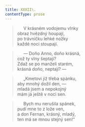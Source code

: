 ```yaml
---
title: XXXII\.
contentType: prose
---
```


>      V krásném vodojemu vlnky  
> obraz hvězdný houpají,  
> po trávníčku lehké nožky  
> každé noci stoupají.

>      — Doňo Anno, doňo krásná,  
> což ty vlny šeptají?  
> Zdaž se po manželi starém,  
> krásná doňo, neptají? —

>      „Kmetovi již třeba spánku,  
> aby mnohý dožil den, —  
> mladá jsem a nepokojný  
> mám já ještě v noci sen.

>      Bych mu nerušila spánek,  
> pudí mne to z lože ven,  
> a don Fernan, krásný, mladý,  
> ten má se mnou stejný sen!“
